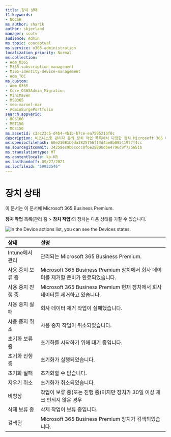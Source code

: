 ```yaml
---
title: 장치 상태
f1.keywords:
- NOCSH
ms.author: sharik
author: skjerland
manager: scotv
audience: Admin
ms.topic: conceptual
ms.service: o365-administration
localization_priority: Normal
ms.collection:
- Adm_O365
- M365-subscription-management
- M365-identity-device-management
- Adm_TOC
ms.custom:
- Adm_O365
- Core_O365Admin_Migration
- MiniMaven
- MSB365
- seo-marvel-mar
- AdminSurgePortfolio
search.appverid:
- BCS160
- MET150
- MOE150
ms.assetid: c3ac23c5-d4b4-4b1b-b7ce-ea759521bf8c
description: 비즈니스용 관리자 홈의 장치 작업 목록에서 다양한 장치 Microsoft 365 대해 자세히 알아보습니다.
ms.openlocfilehash: 60e21081b9da3825756f14d4ae8b095419f7f4cc
ms.sourcegitcommit: 34259ec9b6cccc8f6e29808dbe4796d9f72b651b
ms.translationtype: MT
ms.contentlocale: ko-KR
ms.lasthandoff: 09/27/2021
ms.locfileid: "59933546"
---
```

# <a name="device-states"></a>장치 상태

이 문서는 이 문서에 Microsoft 365 Business Premium.

**장치 작업** 목록(관리 홈 \> **장치 작업**)의 장치는 다음 상태를 가질 수 있습니다.
  
![In the Device actions list, you can see the Devices states.](../../media/a621c47e-45d9-4e1a-beb9-c03254d40c1d.png)
  
|**상태**|**설명**|
|:-----|:-----|
|Intune에서 관리  <br/> |관리되는 Microsoft 365 Business Premium.  <br/> |
|사용 중지 보류 중  <br/> |Microsoft 365 Business Premium 장치에서 회사 데이터를 제거할 준비가 완료되었습니다.  <br/> |
|사용 중지 진행 중  <br/> |Microsoft 365 Business Premium 현재 장치에서 회사 데이터를 제거하고 있습니다.  <br/> |
|사용 중지 실패  <br/> | 회사 데이터 제거 작업이 실패했습니다.  <br/> |
|사용 중지 취소  <br/> |사용 중지 작업이 취소되었습니다.  <br/> |
|초기화 보류 중  <br/> |초기화를 시작하기 위해 대기 중입니다.  <br/> |
|초기화 진행 중  <br/> |초기화가 실행되었습니다.  <br/> |
|초기화 실패  <br/> |초기화할 수 없습니다.  <br/> |
|지우기 취소  <br/> |초기화가 취소되었습니다.  <br/> |
|비정상  <br/> |작업이 보류 중(또는 진행 중)이지만 장치가 30일 이상 체크 인되지 않은 경우  <br/> |
|삭제 보류 중  <br/> |삭제 작업이 보류 중입니다.  <br/> |
|검색됨  <br/> |Microsoft 365 Business Premium 장치가 검색되었습니다.  <br/> |
   
